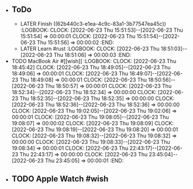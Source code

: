 - ## ToDo
	- LATER Finish ((62b440c3-e1ea-4c9c-83a1-3b77547ea45c))
	  :LOGBOOK:
	  CLOCK: [2022-06-23 Thu 15:51:53]--[2022-06-23 Thu 15:51:54] =>  00:00:01
	  CLOCK: [2022-06-23 Thu 15:51:54]--[2022-06-23 Thu 15:51:56] =>  00:00:02
	  :END:
	- LATER Learn #rust
	  :LOGBOOK:
	  CLOCK: [2022-06-23 Thu 18:51:03]--[2022-06-23 Thu 18:51:06] =>  00:00:03
	  :END:
- TODO MacBook Air #[[wish]]
  :LOGBOOK:
  CLOCK: [2022-06-23 Thu 18:45:42]
  CLOCK: [2022-06-23 Thu 18:49:05]--[2022-06-23 Thu 18:49:06] =>  00:00:01
  CLOCK: [2022-06-23 Thu 18:49:07]--[2022-06-23 Thu 18:49:08] =>  00:00:01
  CLOCK: [2022-06-23 Thu 18:50:56]--[2022-06-23 Thu 18:50:57] =>  00:00:01
  CLOCK: [2022-06-23 Thu 18:52:34]--[2022-06-23 Thu 18:52:34] =>  00:00:00
  CLOCK: [2022-06-23 Thu 18:52:35]--[2022-06-23 Thu 18:52:35] =>  00:00:00
  CLOCK: [2022-06-23 Thu 18:52:36]--[2022-06-23 Thu 18:52:36] =>  00:00:00
  CLOCK: [2022-06-23 Thu 19:02:05]--[2022-06-23 Thu 19:02:06] =>  00:00:01
  CLOCK: [2022-06-23 Thu 19:08:05]--[2022-06-23 Thu 19:08:07] =>  00:00:02
  CLOCK: [2022-06-23 Thu 19:08:09]
  CLOCK: [2022-06-23 Thu 19:08:19]--[2022-06-23 Thu 19:08:20] =>  00:00:01
  CLOCK: [2022-06-23 Thu 19:08:32]--[2022-06-23 Thu 19:08:32] =>  00:00:00
  CLOCK: [2022-06-23 Thu 19:08:33]--[2022-06-23 Thu 19:08:34] =>  00:00:01
  CLOCK: [2022-06-23 Thu 22:43:17]--[2022-06-23 Thu 22:43:17] =>  00:00:00
  CLOCK: [2022-06-23 Thu 23:45:04]--[2022-06-23 Thu 23:45:05] =>  00:00:01
  :END:
- TODO Apple Watch #wish
	-